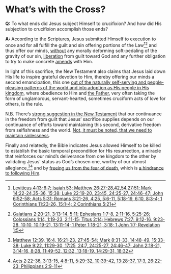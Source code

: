 # What’s with the Cross?

**Q:** To what ends did Jesus subject Himself to crucifixion? And how did His subjection to crucifixion accomplish those ends?

**A:** According to the Scriptures, Jesus submitted Himself to execution to once and for all fulfill the guilt and sin offering portions of the Law[^1][^2] and thus offer our minds, [without](https://www.biblegateway.com/passage/?search=Romans%201%3A32%2C3%3A20%2C5%3A12%2C6%3A16%2C6%3A21%2C7%3A7%2C8%3A6%2C8%3A13%2CGalatians%206%3A8%3B%201%20Corinthians%2011%3A26&version=NASB) any morally deforming soft-pedaling of the gravity of our sin, [liberation](https://www.biblegateway.com/passage/?search=Matthew%2020%3A28%2C%20Mark%2010%3A45%2C%20Galatians%201%3A4%2C%201%20Timothy%202%3A6%2C%20Titus%202%3A14%2C%20Exodus%2012%3A1-34&version=NASB) from guilt toward God and any further obligation to try to make concrete [amends](https://github.com/scottstilson/amends) with Him.

[^1]: [Leviticus 4:13-6:7; Isaiah 53; Matthew 26:27-28,42,54,27:51; Mark 14:22-24,35-36, 15:38; Luke 22:19-20, 23:45, 24:25-27, 24:46-47; John 6:52-58; Acts 5:31; Romans 3:21-26, 4:25, 5:6-11, 5:18-19, 6:10, 8:3-4; 1 Corinthians 11:23-26, 15:1-4; 2 Corinthians 5:21](https://www.biblegateway.com/passage/?search=Leviticus%204:13-6:7%3B%20Isaiah%2053%3B%20Matthew%2026:27-28,42,54,27:51%3B%20Mark%2014:22-24,35-36,%2015:38%3B%20Luke%2022:19-20,%2023:45,%2024:25-27,%2024:46-47%3B%20John%206:52-58%3B%20Acts%205:31%3B%20Romans%203:21-26,%204:25,%205:6-11,%205:18-19,%206:10,%208:3-4%3B%201%20Corinthians%2011:23-26,%2015:1-4%3B%202%20Corinthians%205:21&version=NASB) 

[^2]: [Galatians 2:20-21, 3:13-14, 5:11; Ephesians 1:7-8, 2:11-16, 5:25-26; Colossians 1:14, 1:19-23, 2:11-15; Titus 2:14; Hebrews 7:27; 9:12-16, 9:23-28, 10:10, 10:19-21, 13:11-14; 1 Peter 1:18-21, 3:18; 1 John 1:7; Revelation 1:5](https://www.biblegateway.com/passage/?search=Galatians%202:20-21,%203:13-14,%205:11%3B%20Ephesians%201:7-8,%202:11-16,%205:25-26%3B%20Colossians%201:14,%201:19-23,%202:11-15%3B%20Titus%202:14%3B%20Hebrews%207:27%3B%209:12-16,%209:23-28,%2010:10,%2010:19-21,%2013:11-14%3B%201%20Peter%201:18-21,%203:18%3B%201%20John%201:7%3B%20Revelation%201:5&version=NASB) 

In light of this sacrifice, the New Testament also claims that Jesus laid down His life to inspire grateful devotion to Him, thereby offering our minds a second emancipation, this one [out of the naturally self-serving and people-pleasing patterns of the world and into adoption as His people in His kingdom](https://www.biblegateway.com/passage/?search=Acts%2020:28,%20Romans%2014:7-9,%201%20Corinthians%206:20,%207:23%3B%202%20Corinthians%205:14-15,%205:20-21%3B%20Galatians%201:4,%202:20-21,%206:14-16%3B%20Ephesians%205:25-26%3B%20Colossians%201:13,%201:24%3B%201%20Thessalonians%205:9-11%3B%20Titus%202:11-15%3B%20Hebrews%209:14,%2010:10,%2012:2,%2013:11-14%3B%201%20Peter%201:18-21,%202:18-25,%20Revelation%205:9-12&version=NASB), where obedience to Him and [the Father](https://www.biblegateway.com/passage/?search=John%2010:17-18,%2014:29-31,%2018:11%3B%20Romans%206:10%3B%20Philippians%202:5-8%3B%20Hebrews%205:8&version=NASB), very often taking the form of unglamorous, servant-hearted, sometimes cruciform acts of love for others, is the rule.

N.B. There’s [strong suggestion in the New Testament](https://www.biblegateway.com/passage/?search=Hebrews%2010:26-27,%202%20Peter%202:20-22&version=NASB) that our continuance in the freedom from guilt that Jesus’ sacrifice supplies depends on our continuance of efforts toward maintaining this second, derivative freedom from selfishness and the world. [Not, it must be noted, that we need to maintain sinlessness](https://www.biblegateway.com/passage/?search=1%20John%201%3A6-2%3A2%2C%20Psalm%2032%3A5%2C%20Proverbs%2028%3A13%2C%20James%203%3A2&version=NASB).

Finally and relatedly, the Bible indicates Jesus allowed Himself to be killed to establish the basic temporal precondition for His resurrection, a miracle that reinforces our mind’s deliverance from one kingdom to the other by validating Jesus’ status as God’s chosen one, worthy of our utmost allegiance,[^3][^4] and by [freeing us from the fear of death](https://www.biblegateway.com/passage/?search=Hebrews%202%3A14-18%2C%20Colossians%201%3A5&version=NASB), which is [a hindrance to following Him](https://www.thefaithlog.com/2018/05/whereupon-all-sinned.html).

[^3]: [Matthew 12:39, 16:4, 16:21-23, 27:45-54; Mark 8:31-33, 14:48-49, 15:33-38; Luke 9:22, 11:29-30, 17:25, 24:7, 24:25-27, 24:46-47; John 2:18-21, 3:14-16, 8:28, 11:49-52, 12:32, 13:18-19, 14:29-31, 18:32](https://www.biblegateway.com/passage/?search=Matthew%2012:39,%2016:4,%2016:21-23,%2027:45-54%3B%20Mark%208:31-33,%2014:48-49,%2015:33-38%3B%20Luke%209:22,%2011:29-30,%2017:25,%2024:7,%2024:25-27,%2024:46-47%3B%20John%202:18-21,%203:14-16,%208:28,%2011:49-52,%2012:32,%2013:18-19,%2014:29-31,%2018:32&version=NASB)

[^4]: [Acts 2:22-36, 3:13-15, 4:8-11, 5:29-32, 10:39-42, 13:28-37, 17:3, 26:22-23; Philippians 2:9-11](https://www.biblegateway.com/passage/?search=Acts%202:22-36,%203:13-15,%204:8-11,%205:29-32,%2010:39-42,%2013:28-37,%2017:3,%2026:22-23%3B%20Philippians%202:9-11&version=NASB)
